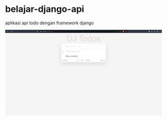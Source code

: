 # belajar-django-api
aplikasi api todo dengan framework django

![Screenshot](https://github.com/mahendraputra21/belajar-django-api/blob/main/images/django%20todos.png)

